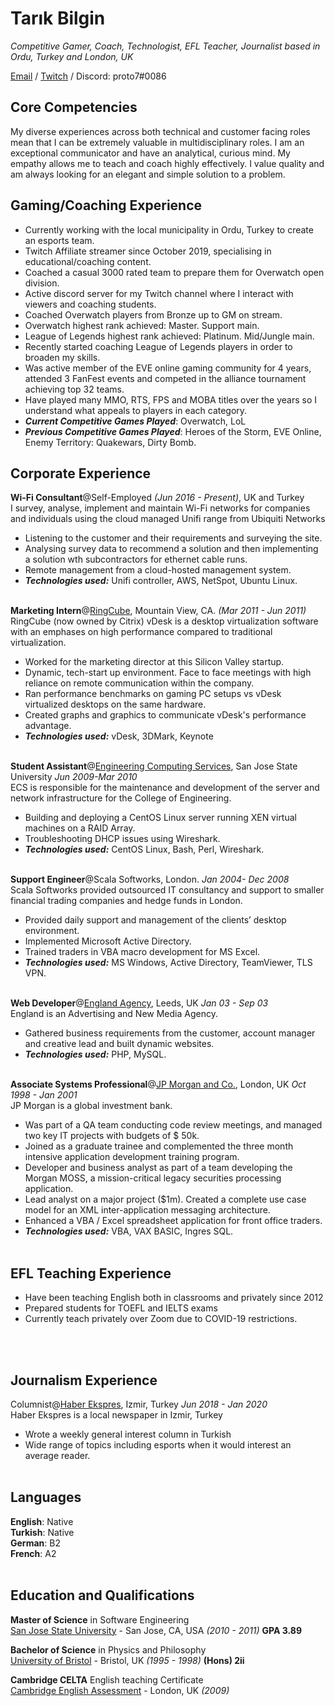 # Tarık Bilgin 

_Competitive Gamer, Coach, Technologist, EFL Teacher, Journalist_
_based  in Ordu, Turkey and London, UK_ <br>

[Email](mailto:tarik@opalblue.com) / [Twitch](https://www.twitch.tv/proto7/) / Discord: proto7#0086


## Core Competencies

My diverse experiences across both technical and customer facing roles mean that I can be extremely valuable in multidisciplinary roles. I am an exceptional communicator and have an analytical, curious mind. My empathy allows me to teach and coach highly effectively. I value quality  and am always looking for an elegant and simple solution to a problem.

## Gaming/Coaching Experience

  - Currently working with the local municipality in Ordu, Turkey to create an esports team.
  - Twitch Affiliate streamer since October 2019, specialising in educational/coaching content.
  - Coached a casual 3000 rated team to prepare them for Overwatch open division.
  - Active discord server for my Twitch channel where I interact with viewers and coaching students.
  - Coached Overwatch players from Bronze up to GM on stream. 
  - Overwatch highest rank achieved: Master. Support main.
  - League of Legends highest rank achieved: Platinum. Mid/Jungle main.
  - Recently started coaching League of Legends players in order to broaden my skills.
  - Was active member of the EVE online gaming community for 4 years, attended 3 FanFest events and competed in the alliance tournament achieving top 32 teams.
  - Have played many MMO, RTS, FPS and MOBA titles over the years so I understand what appeals to players in each category.
  - **_Current Competitive Games Played_**: Overwatch, LoL
  - **_Previous Competitive Games Played_**: Heroes of the Storm, EVE Online, Enemy Territory: Quakewars, Dirty Bomb.

## Corporate Experience

**Wi-Fi Consultant**@Self-Employed _(Jun 2016 - Present)_, UK and Turkey<br>
I survey, analyse, implement and maintain Wi-Fi networks for companies and individuals using the cloud managed Unifi range from Ubiquiti Networks
  - Listening to the customer and their requirements and surveying the site.
  - Analysing survey data to recommend a solution and then implementing a solution wth subcontractors for ethernet cable runs.
  - Remote management from a cloud-hosted management system.
  - **_Technologies used:_** Unifi controller, AWS, NetSpot, Ubuntu Linux.
  <br><br>

**Marketing Intern**@[RingCube](https://www.citrix.com/), Mountain View, CA. _(Mar 2011 - Jun 2011)_ <br>
RingCube (now owned by Citrix) vDesk is a desktop virtualization software with an emphases on high performance compared to traditional virtualization.
  - Worked for the marketing director at this Silicon Valley startup.
  - Dynamic, tech-start up environment. Face to face meetings with high reliance on remote communication within the company.
  - Ran performance benchmarks on gaming PC setups vs vDesk virtualized desktops on the same hardware.
  - Created graphs and graphics to communicate vDesk's performance advantage.
  - **_Technologies used:_** vDesk, 3DMark, Keynote
  <br><br>
  
**Student Assistant**@[Engineering Computing Services](https://www.sjsu.edu/ecs/services/), San Jose State University _Jun 2009-Mar 2010_ <br>
ECS is responsible for the maintenance and development of the server and network infrastructure for the College of Engineering.
  - Building and deploying a CentOS Linux server running XEN virtual machines on a RAID Array.
  - Troubleshooting DHCP issues using Wireshark.
  - **_Technologies used:_** CentOS Linux, Bash, Perl, Wireshark.
<br><br>

**Support Engineer**@Scala Softworks, London. _Jan 2004- Dec 2008_ <br>
Scala Softworks provided outsourced IT consultancy and support to smaller financial trading companies and hedge funds in London.
  - Provided daily support and management of the clients’ desktop environment.
  - Implemented Microsoft Active Directory.
  - Trained traders in VBA macro development for MS Excel.
  - **_Technologies used:_** MS Windows, Active Directory, TeamViewer, TLS VPN.
 <br><br>
 
 **Web Developer**@[England Agency](http://www.englandagency.com/), Leeds, UK _Jan 03 - Sep 03_<br>
 England is an Advertising and New Media Agency.
  - Gathered business requirements from the customer, account manager and creative lead and built dynamic websites.
  - **_Technologies used:_** PHP, MySQL.
 <br><br>
 
 **Associate Systems Professional**@[JP Morgan and Co.](https://www.jpmorgan.com/), London, UK _Oct 1998 - Jan 2001_<br>
 JP Morgan is a global investment bank.
  - Was part of a QA team conducting code review meetings, and managed two key IT projects with budgets of $ 50k.
  - Joined as a graduate trainee and complemented the three month intensive application development training program.
  - Developer and business analyst as part of a team developing the Morgan MOSS, a mission-critical legacy securities processing application.
  - Lead analyst on a major project ($1m). Created a complete use case model for an XML inter-application messaging architecture.
  - Enhanced a VBA  / Excel spreadsheet application for front office traders.
  - **_Technologies used:_** VBA, VAX BASIC, Ingres SQL.
 <br><br>


## EFL Teaching Experience

  - Have been teaching English both in classrooms and privately since 2012
  - Prepared students for TOEFL and IELTS exams
  - Currently teach privately over Zoom due to COVID-19 restrictions.
<br>
<br>

## Journalism Experience 

Columnist@[Haber Ekspres](https://www.haberekspres.com.tr/profil/96/tarik-bilgin), Izmir, Turkey _Jun 2018 - Jan 2020_<br>
Haber Ekspres is a local newspaper in Izmir, Turkey
  - Wrote a weekly general interest column in Turkish
  - Wide range of topics including esports when it would interest an average reader.
<br><br>

## Languages

**English**: Native <br>
**Turkish**: Native <br>
**German**: B2 <br> 
**French**: A2
<br><br>

## Education and Qualifications

**Master of Science** in Software Engineering<br>
[San Jose State University](https://www.sjsu/) - San Jose, CA, USA _(2010 - 2011)_
**GPA 3.89**
<br>

**Bachelor of Science** in Physics and Philosophy<br>
[University of Bristol](https://www.bristol.ac.uk/) - Bristol, UK _(1995 - 1998)_
**(Hons) 2ii**
<br>

**Cambridge CELTA** English teaching Certificate<br>
[Cambridge English Assessment](https://www.cambridgeenglish.org/teaching-english/teaching-qualifications/celta/) - London, UK _(2009)_
